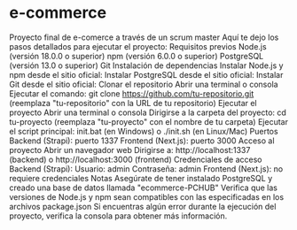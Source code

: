 # e-commerce
Proyecto final de e-comerce a través de un scrum master
Aquí te dejo los pasos detallados para ejecutar el proyecto:
Requisitos previos
Node.js (versión 18.0.0 o superior)
npm (versión 6.0.0 o superior)
PostgreSQL (versión 13.0 o superior)
Git
Instalación de dependencias
Instalar Node.js y npm desde el sitio oficial: 
Instalar PostgreSQL desde el sitio oficial: 
Instalar Git desde el sitio oficial: 
Clonar el repositorio
Abrir una terminal o consola
Ejecutar el comando: git clone https://github.com/tu-repositorio.git (reemplaza "tu-repositorio" con la URL de tu repositorio)
Ejecutar el proyecto
Abrir una terminal o consola
Dirigirse a la carpeta del proyecto: cd tu-proyecto (reemplaza "tu-proyecto" con el nombre de tu carpeta)
Ejecutar el script principal: init.bat (en Windows) o ./init.sh (en Linux/Mac)
Puertos
Backend (Strapi): puerto 1337
Frontend (Next.js): puerto 3000
Acceso al proyecto
Abrir un navegador web
Dirigirse a: http://localhost:1337 (backend) o http://localhost:3000 (frontend)
Credenciales de acceso
Backend (Strapi):
Usuario: admin
Contraseña: admin
Frontend (Next.js): no requiere credenciales
Notas
Asegúrate de tener instalado PostgreSQL y creado una base de datos llamada "ecommerce-PCHUB"
Verifica que las versiones de Node.js y npm sean compatibles con las especificadas en los archivos package.json
Si encuentras algún error durante la ejecución del proyecto, verifica la consola para obtener más información.
